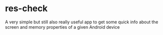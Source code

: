 res-check
=========

A very simple but still also really useful app to get some quick info about the screen and memory properties of a given Android device
